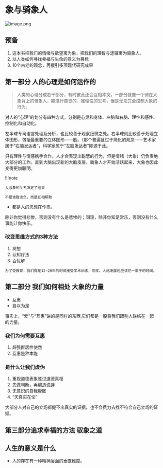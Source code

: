 # 象与骑象人

![image.png](https://s2.loli.net/2022/10/06/yBJulfq6RTaNVSv.png)

## 预备

1. 这本书把我们的情绪与欲望寓为象，把我们的理智与逻辑寓为骑象人。
2. 以人类如何寻找幸福与生命的意义为目标
3. 10个古老的观念，再援引多项现代研究成果

## 第一部分 人的心理是如何运作的

> 人类的心理分成若干部分，有时彼此还会互相冲突。一部分就像一个骑在大象背上的骑象人，能进行自觉的、推理性的思考，但是无法完全控制大象的行为。

对人的“心理”的划分有四种方式，分别是心灵和身体、左脑和右脑、理性和感性、控制化和自动化。

左半球专司语言处理及分析，也比较善于观察细微之处。右半球则比较善于处理立体图形，包括最重要的立体图形——脸。（那个普遍且过于简化的观念——艺术家属于“右脑发达者”，科学家属于“左脑发达者”即源于此。

只有理性与情感携手合作，人才会表现出聪慧的行为，但是情绪（大象）仍负责绝大部分的工作。直到大脑出现新的大脑皮层，骑象人才开始活跃起来，大象也因此变得更加聪明。

!!!note

    人与象的关系决定了结果

    不是谁胜谁负，而是互相帮助

+ 都是人的思想在作祟。

除非你觉得悲惨，否则没有什么是悲惨的；同理，除非你知足常乐，否则没有什么事能让你快乐。

### 改变思维方式的3种方法

1. 冥想
2. 认知疗法
3. 百忧解

`为了受教育，我们得花12~20年的时间接受学术训练，同样，人格发展也应该花一辈子的时间。`

## 第二部分 我们如何相处 大象的力量

+ 互惠
+ 自以为是

事实上，“爱”与“互惠”讲的是同样的东西,它们都是一股将我们跟别人联结在一起的力量。

### 我们为何需要互惠

1. 超强群居性使然
2. 互惠是种本能

### 是什么让我们虚伪

1. 重视道德表象胜过道德真相
2. 先做判断，再编造说辞
3. 无意识的自我膨胀
4. “天真实在论”

大部分人对自己的立场都提不出真实的证据，也不会费力去找不符合自己立场的证据。

## 第三部分追求幸福的方法 驭象之道




## 人生的意义是什么

+ 人的存在有一种精神层面的垂直维度。
